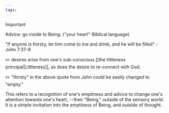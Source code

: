 ```yaml
---
tags:
---
```




> [!important]
> Advice: go inside to Being.   ("your heart"-Biblical language)
> 
> "If anyone is thirsty, let him come to me and drink, and he will be filled"  -John 7:37-8

✏️ desires arise from one's sub-conscious [[the littleness principal|Littleness]], as does the desire to re-connect with God.  

✏️ "thirsty" in the above quote from John could be easily changed to "empty." 

This refers to a recognition of one's emptiness and advice to change one's attention towards one's heart, --their "Being," outside of the sensory world. It is a simple invitation into the emptiness of Being, and outside of thought.